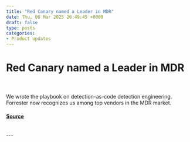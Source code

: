 ```yaml
---
title: "Red Canary named a Leader in MDR"
date: Thu, 06 Mar 2025 20:49:45 +0000
draft: false
type: posts
categories: 
- Product updates
---
```

# Red Canary named a Leader in MDR

<br/>

<br/>
We wrote the playbook on detection-as-code detection engineering. Forrester now recognizes us among top vendors in the MDR market.

#### [Source](https://redcanary.com/blog/product-updates/leader-in-mdr/)

<br/>
---
